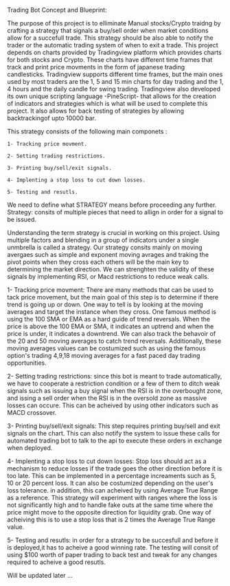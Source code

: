 Trading Bot Concept and Blueprint: 

The purpose of this project is to elliminate Manual stocks/Crypto traidng  by crafting a strategy that signals a buy/sell order when market conditions allow for a succefull trade. 
This strategy should be also able to notify the trader or the automatic trading system of when to exit a trade. 
This project depends on charts provided by Tradingview platform which provides charts for both stocks and Crypto. These charts have different time frames that track and print price movments in the form of japanese trading candlesticks. 
Tradingview supports different time frames, but the main ones used by most traders are the 1, 5 and 15 min charts for day trading and the 1, 4 hours and the daily candle for swing trading. Tradingview also developed its own unique scripting 
language -PineScript- that allows for the creation of indicators and strategies which is what will be used to complete this project. It also allows for back testing of strategies by allowing backtrackingof upto 10000 bar. 

This strategy consists of the following main componets :

    1- Tracking price movment. 
    
    2- Setting trading restrictions. 
    
    3- Printing buy/sell/exit signals.
    
    4- Implenting a stop loss to cut down losses.  

    5- Testing and resutls. 

We need to define what STRATEGY means before proceeding any further. 
Strategy: consits of multiple pieces that need to allign in order for a signal to be issued. 

Understanding the term strategy is crucial in working on this project. Using multiple factors and blending in a group of indicators under a single unmbrella is called a strategy. Our strategy consits mainly on moving avergaes such as simple and exponent moving avrages and traking the pivot points when they cross each others will be the main key to determining the market direction. We can strenghten the validity of these signals by implementing RSI, or Macd restrictions to reduce weak calls. 

 1- Tracking price movment: There are many methods that can be used to tack price movement, but the main goal of this step is to determine if there trend is going up or down. One way to tell is by looking at the moving averages and target the instance when they cross. One famous method is using the 100 SMA or EMA as a hard guide of trend reversals. When the price is above the 100 EMA or SMA, it indicates an uptrend and when the price is under, it indicates a downtrend. We can also track the behavoir of the 20 and 50 moving averages to catch trend reversals. Additionally, these moving averages values can be costumized such as using the famous option's trading 4,9,18 moving averages for a fast paced day trading opportunities. 

 2- Setting trading restrictions: since this bot is meant to trade automatically, we have to cooperate a restriction condition or a few of them to ditch weak signals such as issuing a buy signal when the RSI is in the overbought zone, and issing a sell order when the RSI is in the oversold zone as massive losses can occure. This can be acheived by using other indicators such as MACD crossover. 

 3- Printing buy/sell/exit signals: This step requires printing buy/sell and exit signals on the chart. This can also notify the system to issue these calls for automated trading bot to talk to the api to execute these orders in exchange when deployed. 

 4- Implenting a stop loss to cut down losses: Stop loss should act as a mechanism to reduce losses if the trade goes the other direction before it is too late. This can be implemented in a percentage increaments such as 5, 10 or 20 percent loss. It can also be costumized depending on the user's loss tolerance. in addition, this can acheived by using Average True Range as a reference. This strategy will experiment with ranges where the loss is not significantly high and to handle fake outs at the same time where the price might move to the opposite direction for liquidity grab. One way of acheiving this is to use a stop loss that is 2 times the Average True Range value.

 5- Testing and resutls: in order for a strategy to be succesfull and before it is deployed,it has to acheive a good winning rate. The testing will consit of using $100 worth of paper trading to back test and tweak for any changes required to acheive a good resutls. 

Will be updated later ... 


